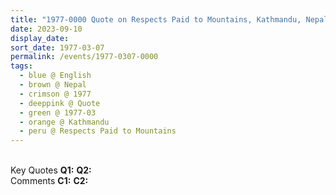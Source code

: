 ```yaml
---
title: "1977-0000 Quote on Respects Paid to Mountains, Kathmandu, Nepal"
date: 2023-09-10
display_date: 
sort_date: 1977-03-07
permalink: /events/1977-0307-0000
tags:
  - blue @ English
  - brown @ Nepal
  - crimson @ 1977
  - deeppink @ Quote
  - green @ 1977-03
  - orange @ Kathmandu
  - peru @ Respects Paid to Mountains
---
```


<br>

<wave-list>
  <list-title color="DarkSeaGreen" width="55">Key Quotes</list-title>
  <list-item color="BlanchedAlmond" width="280"><b>Q1:</b> <i></i></list-item>
  <list-item color="Lavender" width="280"><b>Q2:</b> <i></i></list-item>
</wave-list>

<br>

<wave-list>
  <list-title color="DarkSeaGreen" width="55">Comments</list-title>
  <list-item color="BlanchedAlmond" width="280"><b>C1:</b> <i></i></list-item>
  <list-item color="Lavender" width="280"><b>C2:</b> <i></i></list-item>
</wave-list>